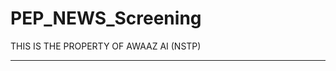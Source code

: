 # PEP_NEWS_Screening
THIS IS THE PROPERTY OF AWAAZ AI (NSTP)
__________________________________________________________________________

